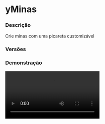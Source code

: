 # yMinas
<secondary-label ref="rankup"/>

### Descrição
Crie minas com uma picareta customizável

### Versões
<secondary-label ref="1.8"/>
<secondary-label ref="1.9"/>
<secondary-label ref="1.10"/>
<secondary-label ref="1.11"/>
<secondary-label ref="1.12"/>
<secondary-label ref="1.13"/>
<secondary-label ref="1.14"/>
<secondary-label ref="1.15"/>
<secondary-label ref="1.16"/>
<secondary-label ref="1.17"/>
<secondary-label ref="1.18"/>
<secondary-label ref="1.19"/>
<secondary-label ref="1.20"/>
<secondary-label ref="1.21"/>

### Demonstração
<video src="https://www.youtube.com/watch?v=zoqq3USdhO4?start=3"/>


<chapter title="Comandos" id="commands" collapsible="true">
<code-block lang="plain text">/mina - Abre o menu principal
/mina ir - Vai até uma mina
/mina sair - Sai da mina
/mina lista - Abre o menu de minas
/mina skins - Abre o menu de skins
/mina classes - Abre o menu de classes
/mina evoluir - Abre o menu de evolução
/mina bombas - Abre o menu de bombas
/blocos - Vê a quantia de blocos
/blocos [player] - Vê a quantia de blocos de um jogador
/blocos enviar - Envia seus blocos para um jogador
/blocos add - Adiciona blocos para um jogador
/blocos give - Dá blocos em forma de itens para um jogador
/blocos set - Seta blocos para um jogador
/blocos remove - Remove blocos de um jogador
/minaadmin criar - Cria uma mina
/minaadmin editar - Abre o menu de gerenciamento da mina
/minaadmin deletar - Deleta uma mina
/minaadmin resetar - Reseta uma mina
/minaadmin resetarpicareta - Reseta a picareta de um jogador
/minaadmin darnivel - Dar nível de picareta para um jogador
/minaadmin removernivel - Remover nível da picareta de um jogador
/minaadmin darenergia - Dar energia da picareta para um jogador
/minaadmin removerenergia - Remover energia da picareta de um jogador
/minaadmin lista - Abre a lista de minas
/minaadmin setsaida - Seta a saída das minas
/minaadmin resetarclasse - Reseta a classe de um jogador
/minaadmin adicionarclasse - Adiciona classe para um jogador
/minaadmin removerclasse - Remove a classe de um jogador
/minaadmin setarclasse - Seta a classe de um jogador
/minaadmin givebooster - Dar booster a um jogador
/minaadmin manutencao - Define a mina em manutenção ou não
/minaadmin kickall - Expulsa todos os jogadores das minas
/minaadmin reload - Recarrega as configurações</code-block>
</chapter>

<chapter title="Permissões" id="permissions" collapsible="true">
<code-block lang="plain text">yminas.usar - Permissão para o /mina
yminas.ir - Permissão para o /mina ir
yminas.lista - Permissão para o /mina lista
yminas.sair - Permissão para o /mina sair
yminas.enchants - Permissão para o /mina evoluir
yminas.bombs - Permissão para o /mina bombas
yminas.classes - Permissão para o /mina classes
yminas.skins - Permissão para o /mina skins
yminas.blocos.usar - Permissão para o /blocos
yminas.blocos.look - Permissão para o /blocos [player]
yminas.blocos.send - Permissão para o /blocos enviar
yminas.blocos.help - Permissão para o /blocos ajuda
yminas.go.all - Permissão para ir à todas as minas
yminas.teleport.bypass - Permissão para não ter delay de teleporte
yminas.teleport.movebypass - Permissão para não cancelar o teleporte ao se mover
yminas.blocos.add - Permissão para o /blocos add
yminas.blocos.remove - Permissão para o /blocos remove
yminas.blocos.set - Permissão para o /blocos set
yminas.blocos.give - Permissão para o /blocos give
yminas.admin.criar - Permissão para o /minaadmin criar
yminas.admin.deletar - Permissão para o /minaadmin deletar
yminas.admin.editar - Permissão para o /minaadmin editar
yminas.admin.resetar - Permissão para o /minaadmin resetar
yminas.admin.resetarpicareta - Permissão para o /minaadmin resetarpicareta
yminas.admin.darnivel - Permissão para o /minaadmin darnivel
yminas.admin.removernivel - Permissão para o /minaadmin removernivel
yminas.admin.darenergia - Permissão para o /minaadmin darenergia
yminas.admin.removerenergia - Permissão para o /minaadmin removerenergia
yminas.admin.lista - Permissão para o /minaadmin lista
yminas.admin.setsaida - Permissão para o /minaadmin setsaida
yminas.admin - Permissão para ser reconhecido como admin
yminas.admin.reload - Permissão para o /minaadmin reload
yminas.admin.resetarclasse - Permissão para o /minaadmin resetarclasse
yminas.admin.adicionarclasse - Permissão para o /minaadmin adicionarclasse
yminas.admin.removerclasse - Permissão para o /minaadmin removerclasse
yminas.admin.setarclasse - Permissão para o /minaadmin setarclasse
yminas.givebooster - Permissão para o /minaadmin givebooster
yminas.admin.manutencao - Permissão para o /minaadmin manutencao
yminas.admin.kickall - Permissão para o /minaadmin kickall
yminas.manutencao.bypass - Permissão para entrar nas minas em manutenção</code-block>
</chapter>

## Placeholders
<primary-label ref="placeholders"/>

Aqui estão as placeholders disponíveis para utilização com este plugin. Consulte-as para entender como utilizá-las corretamente.

<code-block lang="plain text" ignore-vars="true">
%yminas_blocos% - Retorna os blocos do jogador formatado (1K, 1M, 1T...)
%yminas_blocos_raw% - Retorna os blocos do jogador sem formatar (1000.0, 100.0, 10000.0...)
%yminas_quebrados% - Retorna os blocos quebrados do jogador formatado (1K, 1M, 1T...)
%yminas_quebrados_raw% - Retorna os blocos quebrados do jogador sem formatar (1000.0, 100.0, 10000.0...)
%yminas_nivel% - Retorna o nível da picareta do jogador
%yminas_energia% - Retorna a energia da picareta do jogador formatado (1K, 1M, 1T...)
%yminas_energia_raw% - Retorna a energia da picareta do jogador sem formatar (1000.0, 100.0, 10000.0...)
%yminas_proximo_energia% - Retorna a energia do próx nível da picareta do jogador formatado (1K, 1M, 1T...)
%yminas_proximo_energia_raw% - Retorna a energia&nbsp;do próx nível&nbsp;da picareta do jogador sem formatar (1000.0, 100.0, 10000.0...)
%yminas_classe% - Retorna a classe atual
%yminas_classe_proximo% - Retorna a próxima classe
%yminas_classe_progresso% - Retorna a barra de progresso de evolução da classe
%yminas_classe_porcentagem% - Retorna a porcentagem de progresso de evolução da classe
%yminas_bonus% - Retorna o bônus do jogador
%yminas_bonus_display% - Retorna o display do bônus do jogador
%yminas_energia_progresso% - Retorna a barra de progresso de evolução da picareta
%yminas_energia_porcentagem% - Retorna a porcentagem de progresso de evolução da picareta
%yminas_encantamento_[enchant]% - Retorna o nível atual do encantamento
%yminas_encantamento_porcentagem_[enchant]% - Retorna a porcentagem do nível atual do encantamento
%yminas_encantamento_multiplicador_[enchant]% - Retorna o multiplicador do nível atual do encantamento
%yminas_tag_blocos% - Retorna a tag para o jogador com mais blocos
%yminas_tag_quebrados% - Retorna a tag para o jogador que quebrou mais blocos
%yminas_tag_tempo% - Retorna a tag para o jogador com mais tempo de mineração
%yminas_mina% - Retorna o nome da mina
%yminas_mina_raw% - Retorna o nome da mina na config
</code-block>

## Chat
<primary-label ref="chat"/>

Esta seção apresenta as placeholders disponíveis para utilização no chat. Consulte-as para compreender como aplicá-las de maneira eficaz.

<code-block lang="plain text">
{yminas_blocos} - Tag do jogador com mais blocos
{yminas_quebrados} - Tag do jogador que quebrou mais blocos
{yminas_tempo} - Tag do jogador com mais tempo de mineração
</code-block>

## API
<primary-label ref="api"/>

Configure nossa API para aproveitar todos os recursos oferecidos pelo plugin. Siga as instruções para garantir uma integração bem-sucedida.

<code-block lang="java">
public static MinaAPIHolder getAPI() {
    try {
        RegisteredServiceProvider&lt;MinaAPIHolder> rsp = Bukkit.getServer().getServicesManager()
            .getRegistration(MinaAPIHolder.class);
        return rsp == null ? null : rsp.getProvider();
    } catch (Throwable var1) {
        return null;
    }
}
</code-block>

## Erros comuns
<primary-label ref="errors"/>

Antes de configurar o plugin, revise os pontos listados aqui para evitar problemas frequentes durante a configuração.

<seealso style="cards">
    <category ref="wrs">
        <a href="yplugins.md"></a>        <a href="https://ystoreplugins.com.br/plugins/detalhes/85-yMinas">Site do plugin yMinas</a>
    </category>
</seealso>